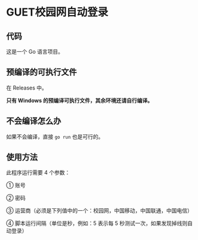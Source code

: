 # GUET校园网自动登录

## 代码

这是一个 Go 语言项目。

## 预编译的可执行文件

在 Releases 中。

**只有 Windows 的预编译可执行文件，其余环境还请自行编译。**

## 不会编译怎么办

如果不会编译，直接 `go run` 也是可行的。

## 使用方法

此程序运行需要 4 个参数：

① 账号

② 密码

③ 运营商（必须是下列值中的一个：校园网，中国移动，中国联通，中国电信）

④ 脚本运行间隔（单位是秒，例如：5 表示每 5 秒测试一次，如果发现掉线则自动登录）